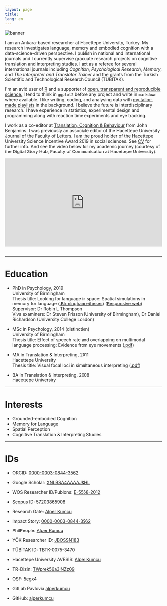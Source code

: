 ```yaml
---
layout: page
title:
lang: en
---
```


![banner](https://user-images.githubusercontent.com/10892413/220166184-04b857b4-cb94-4d3d-adb1-cfc1f3f2bf3c.png)

I am an Ankara-based researcher at Hacettepe University, Turkey. My research investigates language, memory and embodied cognition with a data-science-driven perspective. I publish in national and international journals and I currently supervise graduate research projects on cognitive translation and interpreting studies. I act as a referee for several international journals including *Cognition*, *Psychological Research*, *Memory*, and *The Interpreter and Translator Trainer* and the grants from the Turkish Scientific and Technological Research Council (TÜBİTAK).

I'm an avid user of <a href="https://www.r-project.org" target="_blank">R</a> and a supporter of <a href="https://osf.io/5egx4" target="_blank">open, transparent and reproducible science.</a> I tend to think in `ggplot2` before any project and write in `markdown` where available. I like writing, coding, and analysing data with <a href="https://open.spotify.com/playlist/3Ks2Fpf7mG3zhYgqjJS9IZ?si=25XXs-0NTSGIc0R5Delgsw" target="_blank">my tailor-made playlists</a> in the background. I believe the future is interdisciplinary research. I have experience in statistics, experimental design and programming along with reaction time experiments and eye tracking.

I work as a co-editor at [Translation, Cognition & Behaviour](https://benjamins.com/catalog/tcb) from John Benjamins. I was previously an associate editor of the Hacettepe University Journal of the Faculty of Letters. I am the proud holder of the Hacettepe University Science Incentive Award 2019 in social sciences. See <a href="cv">CV</a> for further info. And see the video below for my academic journey (courtesy of the Digital Story Hub, Faculty of Communication at Hacettepe University).


<div style="padding:56.25% 0 0 0;position:relative;"><iframe src="https://player.vimeo.com/video/707729933?h=ae0ce85e30&loop=1" style="position:absolute;top:0;left:0;width:100%;height:100%;" frameborder="0" allow="autoplay; fullscreen; picture-in-picture" allowfullscreen></iframe></div><script src="https://player.vimeo.com/api/player.js"></script>
<br>
<hr>

# Education
* PhD in Psychology, 2019<br>
University of Birmingham<br>
Thesis title: Looking for language in space: Spatial simulations in memory for language (<a href="https://etheses.bham.ac.uk/id/eprint/8842/" target="_blank">.Birmingham etheses</a>) (<a href="thesis">Responsive web</a>)<br>
Supervisor: Dr Robin L Thompson<br>
Viva examiners: Dr Steven Frisson (University of Birmingham), Dr Daniel Richardson (University College London)

* MSc in Psychology, 2014 (distinction)<br>
University of Birmingham<br>
Thesis title: Effect of speech rate and overlapping on multimodal language processing: Evidence from eye movements (<a href="pdfs/Effect of Speech Rate and Overlapping on Multimodal Language Processing.pdf" target="_blank">.pdf</a>)<br>

* MA in Translation & Interpreting, 2011<br>
Hacettepe University<br>
Thesis title: Visual focal loci in simultaneous interpreting (<a href="pdfs/Visual Focal Loci in Simultaneous Interpreting.pdf" target="_blank">.pdf</a>)<br>

* BA in Translation & Interpreting, 2008<br>
Hacettepe University

<hr>

# Interests
* Grounded-embodied Cognition
* Memory for Language
* Spatial Perception
* Cognitive Translation & Interpreting Studies

<hr>

# IDs
* ORCID: <a href="https://orcid.org/0000-0003-0844-3562" target="_blank">0000-0003-0844-3562</a>
* Google Scholar: <a href="https://scholar.google.com/citations?hl=tr&user=xNlBSa4AAAAJ" target="_blank">XNLBSA4AAAAJ&HL</a>
* WOS Researcher ID/Publons: <a href="https://www.webofscience.com/wos/author/record/E-5568-2012" target="_blank">E-5568-2012</a>
* Scopus ID: <a href="https://www.scopus.com/authid/detail.uri?authorId=57203865908" target="_blank">57203865908</a> 
* Research Gate: <a href="https://www.researchgate.net/profile/Alper_Kumcu" target="_blank">Alper Kumcu</a>
* Impact Story: <a href="https://profiles.impactstory.org/u/0000-0003-0844-3562" target="_blank">0000-0003-0844-3562</a>
* PhilPeople: <a href="https://philpeople.org/profiles/alper-kumcu" target="_blank">Alper Kumcu</a> 

* YÖK Researcher ID: <a href="https://akademik.yok.gov.tr/AkademikArama/AkademisyenGorevOgrenimBilgileri?islem=direct&authorId=86966C50F3A66534" target="_blank">JBOSSN183</a>
* TÜBİTAK ID: TBTK-0075-3470
* Hacettepe University AVESİS: <a href="https://avesis.hacettepe.edu.tr/alperkumcu" target="_blank">Alper Kumcu</a>
* TR-Dizin: <a href="https://app.trdizin.gov.tr/yazar/TWprek56a3lNZz09/alper-kumcu" target="_blank">TWprek56a3lNZz09</a>

* OSF: <a href="https://osf.io/5egx4/" target="_blank">5egx4</a>
* GitLab Pavlovia <a href="https://gitlab.pavlovia.org/alperkumcu" target="_blank">alperkumcu</a>
* GitHub: <a href="https://github.com/alperkumcu" target="_blank">alperkumcu</a>
